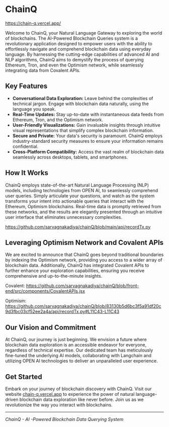 # ChainQ

https://chain-q.vercel.app/

Welcome to ChainQ, your Natural Language Gateway to exploring the world of blockchains. The AI-Powered Blockchain Queries system is a revolutionary application designed to empower users with the ability to effortlessly navigate and comprehend blockchain data using everyday language. By harnessing the cutting-edge capabilities of advanced AI and NLP algorithms, ChainQ aims to demystify the process of querying Ethereum, Tron, and even the Optimism network, while seamlessly integrating data from Covalent APIs.

## Key Features

- **Conversational Data Exploration:** Leave behind the complexities of technical jargon. Engage with blockchain data naturally, using the language you speak.
- **Real-Time Updates:** Stay up-to-date with instantaneous data feeds from Ethereum, Tron, and the Optimism network.
- **User-Friendly Visualizations:** Gain invaluable insights through intuitive visual representations that simplify complex blockchain information.
- **Secure and Private:** Your data's security is paramount. ChainQ employs industry-standard security measures to ensure your information remains confidential.
- **Cross-Platform Compatibility:** Access the vast realm of blockchain data seamlessly across desktops, tablets, and smartphones.

## How It Works

ChainQ employs state-of-the-art Natural Language Processing (NLP) models, including technologies from OPEN AI, to seamlessly comprehend user queries. Simply articulate your questions, and watch as the system transforms your intent into actionable queries that interact with the Ethereum, Optimism blockchains. Real-time data is promptly retrieved from these networks, and the results are elegantly presented through an intuitive user interface that eliminates unnecessary complexities.

https://github.com/sarvagnakadiya/chainQ/blob/main/api/recordTx.py

## Leveraging Optimism Network and Covalent APIs

We are excited to announce that ChainQ goes beyond traditional boundaries by indexing the Optimism network, providing you access to a wider array of blockchain data. Additionally, ChainQ has integrated Covalent APIs to further enhance your exploration capabilities, ensuring you receive comprehensive and up-to-the-minute insights.

Covalent: https://github.com/sarvagnakadiya/chainQ/blob/front-end/src/components/CovalentAPIs.jsx

Optimism: https://github.com/sarvagnakadiya/chainQ/blob/83130b5d6bc3f5a91df20c9d3fbc03cf52ee2a4a/api/recordTx.py#L11C43-L11C43

## Our Vision and Commitment

At ChainQ, our journey is just beginning. We envision a future where blockchain data exploration is an accessible endeavor for everyone, regardless of technical expertise. Our dedicated team has meticulously fine-tuned the underlying AI models, collaborating with Langchain and utilizing OPEN AI technologies to deliver an unparalleled user experience.

## Get Started

Embark on your journey of blockchain discovery with ChainQ. Visit our website [chain-q.vercel.app](chain-q.vercel.app/) to experience the power of natural language-driven blockchain data exploration like never before. Join us as we revolutionize the way you interact with blockchains.

---

_ChainQ - AI -Powered Blockchain Data Querying System_

